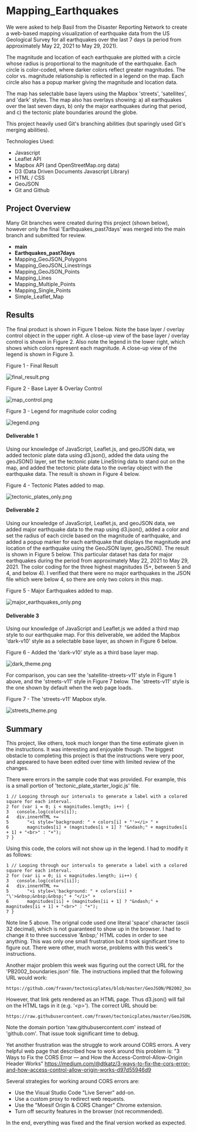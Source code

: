 # Mapping_Earthquakes

We were asked to help Basil from the Disaster Reporting Network to create a web-based mapping visualization of earthquake data from the US Geological Survey for all earthquakes over the last 7 days (a period from approximately May 22, 2021 to May 29, 2021).

The magnitude and location of each earthquake are plotted with a circle whose radius is proportional to the magnitude of the earthquake.
Each circle is color-coded, where darker colors reflect greater magnitudes.
The color vs. magnitude relationship is reflected in a legend on the map.
Each circle also has a popup marker giving the magnitude and location data.

The map has selectable base layers using the Mapbox 'streets', 'satellites', and 'dark' styles.
The map also has overlays showing: a) all earthquakes over the last seven days, b) only the major earthquakes during that period, and c) the tectonic plate boundaries around the globe.

This project heavily used Git's branching abilities (but sparingly used Git's  merging abilities).

Technologies Used:
- Javascript
- Leaflet API
- Mapbox API (and OpenStreetMap.org data)
- D3 (Data Driven Documents Javascript Library)
- HTML / CSS
- GeoJSON
- Git and Github

## Project Overview

Many Git branches were created during this project (shown below), however only the final 'Earthquakes_past7days' was merged into the main branch and submitted for review.

- **main**
- **Earthquakes_past7days**
- Mapping_GeoJSON_Polygons
- Mapping_GeoJSON_Linestrings
- Mapping_GeoJSON_Points
- Mapping_Lines
- Mapping_Multiple_Points
- Mapping_Single_Points
- Simple_Leaflet_Map

## Results

The final product is shown in Figure 1 below.
Note the base layer / overlay control object in the upper right.
A close-up view of the base layer / overlay control is shown in Figure 2.
Also note the legend in the lower right, which shows which colors represent each magnitude.
A close-up view of the legend is shown in Figure 3.

Figure 1 - Final Result

![final_result.png](Images/final_result.png)

Figure 2 - Base Layer & Overlay Control

![map_control.png](Images/map_control.png)

Figure 3 - Legend for magnitude color coding

![legend.png](Images/legend.png)

#### Deliverable 1

Using our knowledge of JavaScript, Leaflet.js, and geoJSON data, we added tectonic plate data using d3.json(), added the data using the geoJSON() layer, set the tectonic plate LineString data to stand out on the map, and added the tectonic plate data to the overlay object with the earthquake data. The result is shown in Figure 4 below.

Figure 4 - Tectonic Plates added to map.

![tectonic_plates_only.png](Images/tectonic_plates_only.png)

#### Deliverable 2

Using our knowledge of JavaScript, Leaflet.js, and geoJSON data, we added major earthquake data to the map using d3.json(), added a color and set the radius of each circle based on the magnitude of earthquake, and added a popup marker for each earthquake that displays the magnitude and location of the earthquake using the GeoJSON layer, geoJSON(). The result is shown in Figure 5 below. This particular dataset has data for major earthquakes during the period from approximately May 22, 2021 to May 29, 2021. The color coding for the three highest magnitudes (5+, between 5 and 4, and below 4). I verified that there were no major earthquakes in the JSON file which were below 4, so there are only two colors in this map.

Figure 5 - Major Earthquakes added to map.

![major_earthquakes_only.png](Images/major_earthquakes_only.png)

#### Deliverable 3

Using our knowledge of JavaScript and Leaflet.js we added a third map style to our earthquake map.
For this deliverable, we added the Mapbox 'dark-v10' style as a selectable base layer, as shown in Figure 6 below.

Figure 6 - Added the 'dark-v10' style as a third base layer map.

![dark_theme.png](Images/dark_theme.png)

For comparison, you can see the 'satellite-streets-v11' style in Figure 1 above, and the 'streets-v11' style in Figure 7 below.
The 'streets-v11' style is the one shown by default when the web page loads.

Figure 7 - The 'streets-v11' Mapbox style.

![streets_theme.png](Images/streets_theme.png)

## Summary

This project, like others, took much longer than the time estimate given in the instructions. It was interesting and enjoyable though. The biggest obstacle to completing this project is that the instructions were very poor, and appeared to have been edited over time with limited review of the changes.

There were errors in the sample code that was provided. For example, this is a small portion of 'tectonic_plate_starter_logic.js' file.

```
1 // Looping through our intervals to generate a label with a colored square for each interval.
2 for (var i = 0; i < magnitudes.length; i++) {
3   console.log(colors[i]);
4   div.innerHTML +=
5       "<i style='background: " + colors[i] + "'></i> " +
6       magnitudes[i] + (magnitudes[i + 1] ? "&ndash;" + magnitudes[i + 1] + "<br>" : "+");
7 }
```

Using this code, the colors will not show up in the legend. I had to modify it as follows:

```
1 // Looping through our intervals to generate a label with a colored square for each interval.
2 for (var ii = 0; ii < magnitudes.length; ii++) {
3   console.log(colors[ii]);  
4   div.innerHTML +=
5       "<i style=\'background: " + colors[ii] + "\'>&nbsp;&nbsp;&nbsp;" + "</i>" +
6       magnitudes[ii] + (magnitudes[ii + 1] ? "&ndash;" + magnitudes[ii + 1] + "<br>" : "+");
7 }
```

Note line 5 above.
The orignal code used one literal 'space' character (ascii 32 decimal), which is not guaranteed to show up in the browser.
I had to change it to three successive '\&nbsp\;' HTML codes in order to see anything.
This was only one small frustration but it took significant time to figure out.
There were other, much worse, problems with this week's instructions.

Another major problem this week was figuring out the correct URL for the 'PB2002_boundaries.json' file. The instructions implied that the following URL would work:

```
https://github.com/fraxen/tectonicplates/blob/master/GeoJSON/PB2002_boundaries.json
```

However, that link gets rendered as an HTML page.
Thus d3.json() will fail on the HTML tags in it (e.g. '\<p\>').
The correct URL should be:

```
https://raw.githubusercontent.com/fraxen/tectonicplates/master/GeoJSON/PB2002_boundaries.json
```

Note the domain portion 'raw.githubusercontent.com' instead of 'github.com'.
That issue took significant time to debug.

Yet another frustration was the struggle to work around CORS errors.
A very helpful web page that described how to work around this problem is:
"3 Ways to Fix the CORS Error — and How the Access-Control-Allow-Origin Header Works" https://medium.com/@dtkatz/3-ways-to-fix-the-cors-error-and-how-access-control-allow-origin-works-d97d55946d9

Several strategies for working around CORS errors are:

- Use the Visual Studio Code "Live Server" add-on.
- Use a custom proxy to redirect web requests.
- Use the "Moesif Origin & CORS Changer" Chrome extension.
- Turn off security features in the browser (not recommended).

In the end, everything was fixed and the final version worked as expected.
